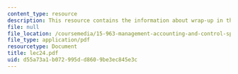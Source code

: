 ```yaml
---
content_type: resource
description: This resource contains the information about wrap-up in this course.
file: null
file_location: /coursemedia/15-963-management-accounting-and-control-spring-2007/d55a73a1b072995dd8609be3ec845e3c_lec24.pdf
file_type: application/pdf
resourcetype: Document
title: lec24.pdf
uid: d55a73a1-b072-995d-d860-9be3ec845e3c
---
```

